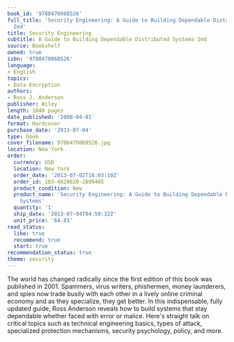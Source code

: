 ```yaml
---
book_id: '9780470068526'
full_title: 'Security Engineering: A Guide to Building Dependable Distributed Systems
  2ed'
title: Security Engineering
subtitle: A Guide to Building Dependable Distributed Systems 2ed
source: Bookshelf
owned: true
isbn: '9780470068526'
language:
- English
topics:
- Data Encryption
authors:
- Ross J. Anderson
publisher: Wiley
length: 1040 pages
date_published: '2008-04-01'
format: Hardcover
purchase_date: '2013-07-04'
type: book
cover_filename: 9780470068526.jpg
location: New York
order:
  currency: USD
  location: New York
  order_date: '2013-07-02T16:03:10Z'
  order_id: 103-4828620-2899405
  product_condition: New
  product_name: 'Security Engineering: A Guide to Building Dependable Distributed
    Systems'
  quantity: '1'
  ship_date: '2013-07-04T04:50:32Z'
  unit_price: '64.83'
read_status:
  like: true
  recommend: true
  start: true
recommendation_status: true
theme: security
---
```

The world has changed radically since the first edition of this book was published in 2001. Spammers, virus writers, phishermen, money launderers, and spies now trade busily with each other in a lively online criminal economy and as they specialize, they get better. In this indispensable, fully updated guide, Ross Anderson reveals how to build systems that stay dependable whether faced with error or malice. Here's straight talk on critical topics such as technical engineering basics, types of attack, specialized protection mechanisms, security psychology, policy, and more.

